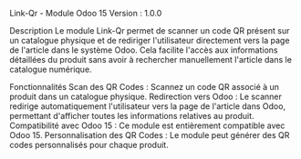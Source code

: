 
Link-Qr - Module Odoo 15
Version : 1.0.0

Description
Le module Link-Qr permet de scanner un code QR présent sur un catalogue physique et de rediriger l'utilisateur directement vers la page de l'article dans le système Odoo. Cela facilite l'accès aux informations détaillées du produit sans avoir à rechercher manuellement l'article dans le catalogue numérique.

Fonctionnalités
Scan des QR Codes : Scannez un code QR associé à un produit dans un catalogue physique.
Redirection vers Odoo : Le scanner redirige automatiquement l'utilisateur vers la page de l'article dans Odoo, permettant d'afficher toutes les informations relatives au produit.
Compatibilité avec Odoo 15 : Ce module est entièrement compatible avec Odoo 15.
Personnalisation des QR Codes : Le module peut générer des QR codes personnalisés pour chaque produit.
